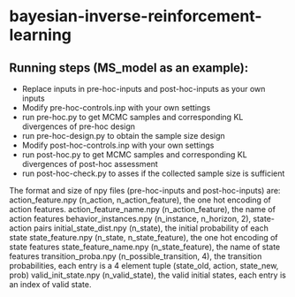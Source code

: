 # bayesian-inverse-reinforcement-learning

## Running steps (MS_model as an example):
* Replace inputs in pre-hoc-inputs and post-hoc-inputs as your own inputs
* Modify pre-hoc-controls.inp with your own settings
* run pre-hoc.py to get MCMC samples and corresponding KL divergences of pre-hoc design
* run pre-hoc-design.py to obtain the sample size design
* Modify post-hoc-controls.inp with your own settings
* run post-hoc.py to get MCMC samples and corresponding KL divergences of post-hoc assessment
* run post-hoc-check.py to asses if the collected sample size is sufficient


The format and size of npy files (pre-hoc-inputs and post-hoc-inputs) are:
action_feature.npy (n_action, n_action_feature), the one hot encoding of action features.
action_feature_name.npy (n_action_feature), the name of action features
behavior_instances.npy (n_instance, n_horizon, 2), state-action pairs
initial_state_dist.npy (n_state), the initial probability of each state
state_feature.npy (n_state, n_state_feature), the one hot encoding of state features
state_feature_name.npy (n_state_feature), the name of state features
transition_proba.npy (n_possible_transition, 4), the transition probabilities, each entry is a 4 element tuple (state_old, action, state_new, prob)
valid_init_state.npy (n_valid_state), the valid initial states, each entry is an index of valid state.
